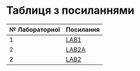 # Таблиця з посиланнями
|№ Лабораторної|Посилання|
|---|---|
|1|[LAB1](https://github.com/mixapaco/devopsLab1)|
|2|[LAB2A](https://github.com/mixapaco/devopsLab1/tree/main/devopslab2a)|
|2|[LAB2](https://github.com/mixapaco/devopsLab2)|

